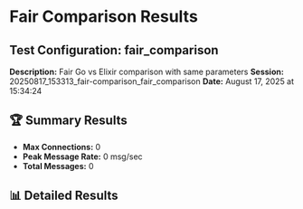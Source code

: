 # Fair Comparison Results

## Test Configuration: fair_comparison
**Description:** Fair Go vs Elixir comparison with same parameters
**Session:** 20250817_153313_fair-comparison_fair_comparison
**Date:** August 17, 2025 at 15:34:24

## 🏆 Summary Results
- **Max Connections:** 0
- **Peak Message Rate:** 0 msg/sec  
- **Total Messages:** 0

## 📊 Detailed Results

